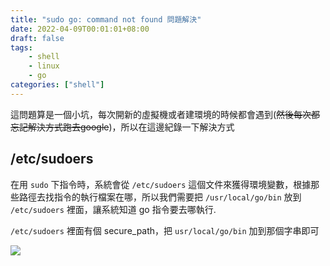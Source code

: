 ```yaml
---
title: "sudo go: command not found 問題解決"
date: 2022-04-09T00:01:01+08:00
draft: false
tags: 
    - shell
    - linux
    - go
categories: ["shell"]
---
```


這問題算是一個小坑，每次開新的虛擬機或者建環境的時候都會遇到(~~然後每次都忘記解決方式跑去google~~)，所以在這邊紀錄一下解決方式

## /etc/sudoers

在用 `sudo` 下指令時，系統會從 `/etc/sudoers` 這個文件來獲得環境變數，根據那些路徑去找指令的執行檔案在哪，所以我們需要把 `/usr/local/go/bin` 放到 `/etc/sudoers` 裡面，讓系統知道 go 指令要去哪執行.

`/etc/sudoers` 裡面有個 secure_path，把 `usr/local/go/bin` 加到那個字串即可

![](https://i.imgur.com/k4QKhFj.png)